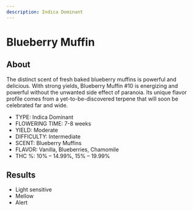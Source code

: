 ```yaml
---
description: Indica Dominant
---
```


# Blueberry Muffin

## About

The distinct scent of fresh baked blueberry muffins is powerful and delicious. With strong yields, Blueberry Muffin #10 is energizing and powerful without the unwanted side effect of paranoia. Its unique flavor profile comes from a yet-to-be-discovered terpene that will soon be celebrated far and wide.

* TYPE: Indica Dominant
* FLOWERING TIME: 7-8 weeks
* YIELD: Moderate
* DIFFICULTY: Intermediate
* SCENT: Blueberry Muffins
* FLAVOR: Vanilla, Blueberries, Chamomile
* THC %: 10% – 14.99%, 15% – 19.99%

## Results

* Light sensitive&#x20;
* Mellow
* Alert
